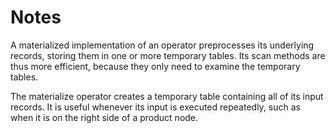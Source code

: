 # Notes
A materialized implementation of an operator preprocesses its underlying records, storing them in one or more temporary tables. 
Its scan methods are thus more efficient, because they only need to examine the temporary tables.

The materialize operator creates a temporary table containing all of its input records. 
It is useful whenever its input is executed repeatedly, such as when it is on the right side of a product node.
